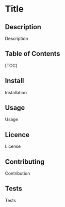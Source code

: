 # Title

## Description
Description

## Table of Contents

  [TOC]
  
## Install
Installation

## Usage
Usage

## Licence
License

## Contributing
Contribution

## Tests
Tests


